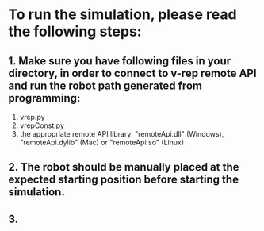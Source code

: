 # To run the simulation, please read the following steps:

## 1. Make sure you have following files in your directory, in order to connect to v-rep remote API and run the robot path generated from programming:
1. vrep.py
2. vrepConst.py
3. the appropriate remote API library: "remoteApi.dll" (Windows), "remoteApi.dylib" (Mac) or "remoteApi.so" (Linux)

## 2. The robot should be manually placed at the expected starting position before starting the simulation.

## 3. 

